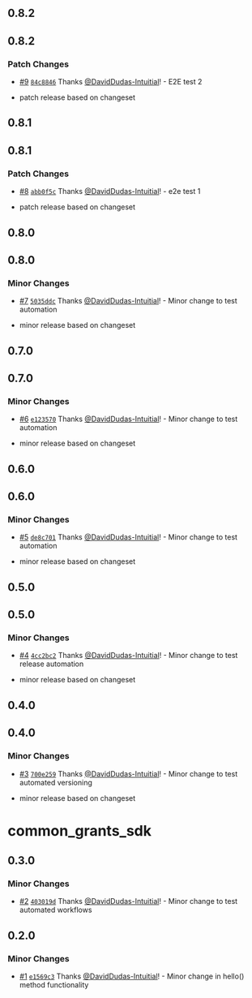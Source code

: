 ## 0.8.2

## 0.8.2

### Patch Changes

- [#9](https://github.com/DavidDudas-Intuitial/sgp-changeset-poc/pull/9) [`84c8846`](https://github.com/DavidDudas-Intuitial/sgp-changeset-poc/commit/84c88461724c1ee268b6408e6c551c2739b2b648) Thanks [@DavidDudas-Intuitial](https://github.com/DavidDudas-Intuitial)! - E2E test 2

- patch release based on changeset

## 0.8.1

## 0.8.1

### Patch Changes

- [#8](https://github.com/DavidDudas-Intuitial/sgp-changeset-poc/pull/8) [`abb0f5c`](https://github.com/DavidDudas-Intuitial/sgp-changeset-poc/commit/abb0f5c1908d7024d4b0e002eec8913d70faaa2b) Thanks [@DavidDudas-Intuitial](https://github.com/DavidDudas-Intuitial)! - e2e test 1

- patch release based on changeset

## 0.8.0

## 0.8.0

### Minor Changes

- [#7](https://github.com/DavidDudas-Intuitial/sgp-changeset-poc/pull/7) [`5035ddc`](https://github.com/DavidDudas-Intuitial/sgp-changeset-poc/commit/5035ddcabaaaae9a6dafe08793240f715901bcaa) Thanks [@DavidDudas-Intuitial](https://github.com/DavidDudas-Intuitial)! - Minor change to test automation

- minor release based on changeset

## 0.7.0

## 0.7.0

### Minor Changes

- [#6](https://github.com/DavidDudas-Intuitial/sgp-changeset-poc/pull/6) [`e123570`](https://github.com/DavidDudas-Intuitial/sgp-changeset-poc/commit/e12357039affcc5575da1163d0c5516a38ba26cf) Thanks [@DavidDudas-Intuitial](https://github.com/DavidDudas-Intuitial)! - Minor change to test automation

- minor release based on changeset

## 0.6.0

## 0.6.0

### Minor Changes

- [#5](https://github.com/DavidDudas-Intuitial/sgp-changeset-poc/pull/5) [`de8c701`](https://github.com/DavidDudas-Intuitial/sgp-changeset-poc/commit/de8c7018dfaf3aa78d4825354d99dec0f60998fc) Thanks [@DavidDudas-Intuitial](https://github.com/DavidDudas-Intuitial)! - Minor change to test automation

- minor release based on changeset

## 0.5.0

## 0.5.0

### Minor Changes

- [#4](https://github.com/DavidDudas-Intuitial/sgp-changeset-poc/pull/4) [`4cc2bc2`](https://github.com/DavidDudas-Intuitial/sgp-changeset-poc/commit/4cc2bc20ab6d6eec65244c35857f98f536a06fd7) Thanks [@DavidDudas-Intuitial](https://github.com/DavidDudas-Intuitial)! - Minor change to test release automation

- minor release based on changeset

## 0.4.0

## 0.4.0

### Minor Changes

- [#3](https://github.com/DavidDudas-Intuitial/sgp-changeset-poc/pull/3) [`700e259`](https://github.com/DavidDudas-Intuitial/sgp-changeset-poc/commit/700e259a9f550b39cf698de97582fca93728ba72) Thanks [@DavidDudas-Intuitial](https://github.com/DavidDudas-Intuitial)! - Minor change to test automated versioning

- minor release based on changeset

# common_grants_sdk

## 0.3.0

### Minor Changes

- [#2](https://github.com/DavidDudas-Intuitial/sgp-changeset-poc/pull/2) [`403019d`](https://github.com/DavidDudas-Intuitial/sgp-changeset-poc/commit/403019d191172bdb5738196793071069209bb6de) Thanks [@DavidDudas-Intuitial](https://github.com/DavidDudas-Intuitial)! - Minor change to test automated workflows

## 0.2.0

### Minor Changes

- [#1](https://github.com/DavidDudas-Intuitial/sgp-changeset-poc/pull/1) [`e1569c3`](https://github.com/DavidDudas-Intuitial/sgp-changeset-poc/commit/e1569c3d2bc51c2b48518d8ce10136c8fb5c4f76) Thanks [@DavidDudas-Intuitial](https://github.com/DavidDudas-Intuitial)! - Minor change in hello() method functionality
